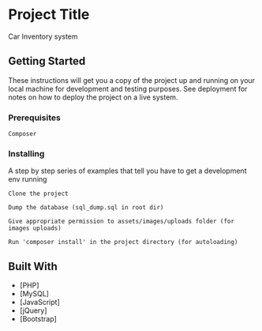 # Project Title

Car Inventory system

## Getting Started

These instructions will get you a copy of the project up and running on your local machine for development and testing purposes. See deployment for notes on how to deploy the project on a live system.

### Prerequisites

```
Composer
```

### Installing

A step by step series of examples that tell you have to get a development env running

```
Clone the project

Dump the database (sql_dump.sql in root dir)

Give appropriate permission to assets/images/uploads folder (for images uploads)

Run 'composer install' in the project directory (for autoloading)

```

## Built With

* [PHP]
* [MySQL]
* [JavaScript]
* [jQuery]
* [Bootstrap]